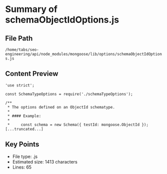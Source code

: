 # Summary of schemaObjectIdOptions.js
  
## File Path
`/home/tabs/seo-engineering/api/node_modules/mongoose/lib/options/schemaObjectIdOptions.js`

## Content Preview
```
'use strict';

const SchemaTypeOptions = require('./schemaTypeOptions');

/**
 * The options defined on an ObjectId schematype.
 *
 * #### Example:
 *
 *     const schema = new Schema({ testId: mongoose.ObjectId });
[...truncated...]
```

## Key Points
- File type: .js
- Estimated size: 1413 characters
- Lines: 65
